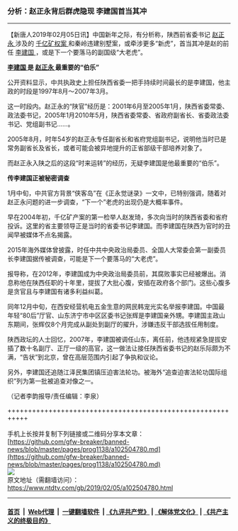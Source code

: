 ### 分析：赵正永背后群虎隐现 李建国首当其冲
------------------------

<div class="post_content">
 <p>
  【新唐人2019年02月05日讯】中国新年之际，有分析称，陕西前省委书记
  <a href="https://www.ntdtv.com/gb/赵正永.htm">
   赵正永
  </a>
  涉及的
  <a href="https://www.ntdtv.com/gb/406522.htm">
   千亿矿权案
  </a>
  和秦岭违建别墅案，或牵涉更多“新虎”，首当其冲是赵的前任
  <a href="https://www.ntdtv.com/gb/李建国.htm">
   李建国
  </a>
  ，或是下一个要落马的副国级“大老虎”。
 </p>
 <p>
  <strong>
   <a href="https://www.ntdtv.com/gb/李建国.htm">
    李建国
   </a>
   是
   <a href="https://www.ntdtv.com/gb/赵正永.htm">
    赵正永
   </a>
   最重要的“伯乐”
  </strong>
 </p>
 <p>
  公开资料显示，中共执政史上担任陕西省委一把手持续时间最长的是李建国，他主政的时段是1997年8月～2007年3月。
 </p>
 <p>
  这一时段内。赵正永的“陕官”经历是：2001年6月至2005年1月，陕西省委常委、政法委书记，2005年1月2010年5月，陕西省委常委、省政府副省长、省委政法委书记、党组副书记……。
 </p>
 <p>
  2005年8月，时年54岁的赵正永专任副省长和省府党组副书记，说明他当时已是常务副省长及省长，或者可能会被异地提升的正省部级干部培养对象了。
 </p>
 <p>
  而赵正永入陕之后的这段“时来运转”的经历，无疑李建国是他最重要的“伯乐”。
 </p>
 <p>
  <strong>
   传李建国正被秘密调查
  </strong>
 </p>
 <p>
  1月中旬，中共官方背景“侠客岛”在《正永觉谜录》一文中，已特别强调，随着对赵正永问题的进一步调查，“下一个”老虎的出现仍是大概率事件。
 </p>
 <p>
  早在2004年初，千亿矿产案的第一检举人赵发琦，多次向当时的陕西省委和省府投诉。这里的省主要领导正是当时的省委书记李建国。而李建国在陕西为官时的丑闻早被媒体不点名揭露。
 </p>
 <p>
  2015年海外媒体曾披露，时任中共中央政治局委员、全国人大常委会第一副委员长李建国据传被调查，可能是下一个要落马的“大老虎”。
 </p>
 <p>
  报导称，在2012年，李建国成为中央政治局委员前，其腐败事实已经被爆出。消息称他在陕西任职的十年里，提拔了大批心腹，安插在政府各个部门。这些心腹多是贪官且与李建国有诸多利益纠葛。
 </p>
 <p>
  同年12月中旬，在西安经营机电五金生意的网民韩宠光实名举报李建国。中国最年轻“80后”厅官、山东济宁市中区区委书记张辉是李建国亲外甥。李建国主政山东期间，张辉仅8个月完成从副处到副厅的擢升，涉嫌违反干部选拔任用制度。
 </p>
 <p>
  陕西政坛的人士回忆，2007年，李建国被调任山东，离任前，他违规紧急提拔安插了数十名副厅、正厅一级的高官，这一做法让接任陕西省委书记的赵乐际颇为不满，“告状”到北京，曾在高层范围内引起了争执和议论。
 </p>
 <p>
  另外，李建国还追随江泽民集团镇压迫害法轮功。被海外“追查迫害法轮功国际组织”列为第一批被追查对像之一。
 </p>
 <p>
  （记者李韵报导/责任编辑：李泉）
 </p>
 <div class="single_ad">
 </div>
</div>

+++++++++++++++++++++++++++++++++++++++++++++++++++++++++++<br/><br/>
手机上长按并复制下列链接或二维码分享本文章：<br/>
[https://github.com/gfw-breaker/banned-news/blob/master/pages/prog1138/a102504780.md](https://github.com/gfw-breaker/banned-news/blob/master/pages/prog1138/a102504780.md)<br/>
[<img src='https://github.com/gfw-breaker/banned-news/blob/master/pages/prog1138/a102504780.md.png'/>](https://github.com/gfw-breaker/banned-news/blob/master/pages/prog1138/a102504780.md)<br/>
原文地址（需翻墙访问）：https://www.ntdtv.com/gb/2019/02/05/a102504780.html


------------------------
#### [首页](https://github.com/gfw-breaker/banned-news/blob/master/README.md) &nbsp;|&nbsp; [Web代理](https://github.com/labour-camp/helloworld) &nbsp;|&nbsp; [一键翻墙软件](https://github.com/gfw-breaker/nogfw/blob/master/README.md) &nbsp;| [《九评共产党》](https://github.com/gfw-breaker/9ping.md/blob/master/README.md#九评之一评共产党是什么) | [《解体党文化》](https://github.com/gfw-breaker/jtdwh.md/blob/master/README.md) | [《共产主义的终极目的》](https://github.com/gfw-breaker/gczydzjmd.md/blob/master/README.md)

